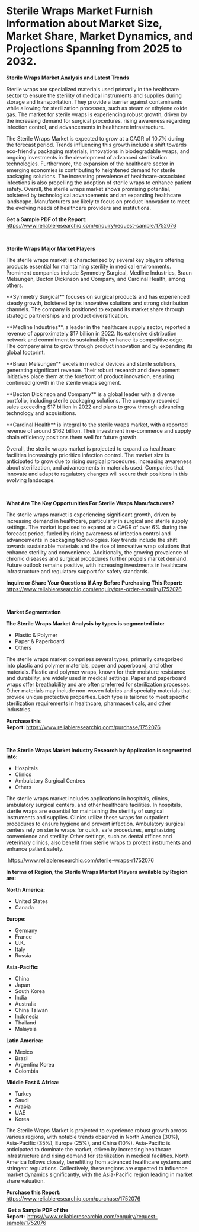 <p><h1>Sterile Wraps Market Furnish Information about Market Size, Market Share, Market Dynamics, and Projections Spanning from 2025 to 2032.</h1></p><p><strong>Sterile Wraps Market Analysis and Latest Trends</strong></p>
<p><p>Sterile wraps are specialized materials used primarily in the healthcare sector to ensure the sterility of medical instruments and supplies during storage and transportation. They provide a barrier against contaminants while allowing for sterilization processes, such as steam or ethylene oxide gas. The market for sterile wraps is experiencing robust growth, driven by the increasing demand for surgical procedures, rising awareness regarding infection control, and advancements in healthcare infrastructure. </p><p>The Sterile Wraps Market is expected to grow at a CAGR of 10.7% during the forecast period. Trends influencing this growth include a shift towards eco-friendly packaging materials, innovations in biodegradable wraps, and ongoing investments in the development of advanced sterilization technologies. Furthermore, the expansion of the healthcare sector in emerging economies is contributing to heightened demand for sterile packaging solutions. The increasing prevalence of healthcare-associated infections is also propelling the adoption of sterile wraps to enhance patient safety. Overall, the sterile wraps market shows promising potential, bolstered by technological advancements and an expanding healthcare landscape. Manufacturers are likely to focus on product innovation to meet the evolving needs of healthcare providers and institutions.</p></p>
<p><strong>Get a Sample PDF of the Report:&nbsp;</strong> <a href="https://www.reliableresearchiq.com/enquiry/request-sample/1752076?utm_campaign=1140&utm_medium=2&utm_source=Github&utm_content=ia&utm_term=17042025&utm_id=sterile-wraps">https://www.reliableresearchiq.com/enquiry/request-sample/1752076</a></p>
<p>&nbsp;</p>
<p><strong>Sterile Wraps Major Market Players</strong></p>
<p><p>The sterile wraps market is characterized by several key players offering products essential for maintaining sterility in medical environments. Prominent companies include Symmetry Surgical, Medline Industries, Braun Melsungen, Becton Dickinson and Company, and Cardinal Health, among others.</p><p>**Symmetry Surgical** focuses on surgical products and has experienced steady growth, bolstered by its innovative solutions and strong distribution channels. The company is positioned to expand its market share through strategic partnerships and product diversification.</p><p>**Medline Industries**, a leader in the healthcare supply sector, reported a revenue of approximately $17 billion in 2022. Its extensive distribution network and commitment to sustainability enhance its competitive edge. The company aims to grow through product innovation and by expanding its global footprint.</p><p>**Braun Melsungen** excels in medical devices and sterile solutions, generating significant revenue. Their robust research and development initiatives place them at the forefront of product innovation, ensuring continued growth in the sterile wraps segment.</p><p>**Becton Dickinson and Company** is a global leader with a diverse portfolio, including sterile packaging solutions. The company recorded sales exceeding $17 billion in 2022 and plans to grow through advancing technology and acquisitions.</p><p>**Cardinal Health** is integral to the sterile wraps market, with a reported revenue of around $162 billion. Their investment in e-commerce and supply chain efficiency positions them well for future growth.</p><p>Overall, the sterile wraps market is projected to expand as healthcare facilities increasingly prioritize infection control. The market size is anticipated to grow due to rising surgical procedures, increasing awareness about sterilization, and advancements in materials used. Companies that innovate and adapt to regulatory changes will secure their positions in this evolving landscape.</p></p>
<p>&nbsp;</p>
<p><strong>What Are The Key Opportunities For Sterile Wraps Manufacturers?</strong></p>
<p><p>The sterile wraps market is experiencing significant growth, driven by increasing demand in healthcare, particularly in surgical and sterile supply settings. The market is poised to expand at a CAGR of over 6% during the forecast period, fueled by rising awareness of infection control and advancements in packaging technologies. Key trends include the shift towards sustainable materials and the rise of innovative wrap solutions that enhance sterility and convenience. Additionally, the growing prevalence of chronic diseases and surgical procedures further propels market demand. Future outlook remains positive, with increasing investments in healthcare infrastructure and regulatory support for safety standards.</p></p>
<p><strong>Inquire or Share Your Questions If Any Before Purchasing This Report:</strong> <a href="https://www.reliableresearchiq.com/enquiry/pre-order-enquiry/1752076?utm_campaign=1140&utm_medium=2&utm_source=Github&utm_content=ia&utm_term=17042025&utm_id=sterile-wraps">https://www.reliableresearchiq.com/enquiry/pre-order-enquiry/1752076</a></p>
<p>&nbsp;</p>
<p><strong>Market Segmentation</strong></p>
<p><strong>The Sterile Wraps Market Analysis by types is segmented into:</strong></p>
<p><ul><li>Plastic & Polymer</li><li>Paper & Paperboard</li><li>Others</li></ul></p>
<p><p>The sterile wraps market comprises several types, primarily categorized into plastic and polymer materials, paper and paperboard, and other materials. Plastic and polymer wraps, known for their moisture resistance and durability, are widely used in medical settings. Paper and paperboard wraps offer breathability and are often preferred for sterilization processes. Other materials may include non-woven fabrics and specialty materials that provide unique protective properties. Each type is tailored to meet specific sterilization requirements in healthcare, pharmaceuticals, and other industries.</p></p>
<p><strong>Purchase this Report:&nbsp;</strong><a href="https://www.reliableresearchiq.com/purchase/1752076?utm_campaign=1140&utm_medium=2&utm_source=Github&utm_content=ia&utm_term=17042025&utm_id=sterile-wraps">https://www.reliableresearchiq.com/purchase/1752076</a></p>
<p>&nbsp;</p>
<p><strong>The Sterile Wraps Market Industry Research by Application is segmented into:</strong></p>
<p><ul><li>Hospitals</li><li>Clinics</li><li>Ambulatory Surgical Centres</li><li>Others</li></ul></p>
<p><p>The sterile wraps market includes applications in hospitals, clinics, ambulatory surgical centers, and other healthcare facilities. In hospitals, sterile wraps are essential for maintaining the sterility of surgical instruments and supplies. Clinics utilize these wraps for outpatient procedures to ensure hygiene and prevent infection. Ambulatory surgical centers rely on sterile wraps for quick, safe procedures, emphasizing convenience and sterility. Other settings, such as dental offices and veterinary clinics, also benefit from sterile wraps to protect instruments and enhance patient safety.</p></p>
<p><a href="https://www.reliableresearchiq.com/sterile-wraps-r1752076?utm_campaign=1140&utm_medium=2&utm_source=Github&utm_content=ia&utm_term=17042025&utm_id=sterile-wraps">&nbsp;https://www.reliableresearchiq.com/sterile-wraps-r1752076</a></p>
<p><strong>In terms of Region, the Sterile Wraps Market Players available by Region are:</strong></p>
<p>
    <p> <strong> North America: </strong>
        <ul>
            <li>United States</li>
            <li>Canada</li>
        </ul>
        </p> 
    <p> <strong> Europe: </strong>
        <ul>
            <li>Germany</li>
            <li>France</li>
            <li>U.K.</li>
            <li>Italy</li>
            <li>Russia</li>
        </ul>
        </p> 
    <p> <strong> Asia-Pacific: </strong>
        <ul>
            <li>China</li>
            <li>Japan</li>
            <li>South Korea</li>
            <li>India</li>
            <li>Australia</li>
            <li>China Taiwan</li>
            <li>Indonesia</li>
            <li>Thailand</li>
            <li>Malaysia</li>
        </ul>
        </p> 
    <p> <strong> Latin America: </strong>
        <ul>
            <li>Mexico</li>
            <li>Brazil</li>
            <li>Argentina Korea</li>
            <li>Colombia</li>
        </ul>
        </p> 
    <p> <strong> Middle East & Africa: </strong>
        <ul>
            <li>Turkey</li>
            <li>Saudi</li>
            <li>Arabia</li>
            <li>UAE</li>
            <li>Korea</li>
        </ul>
    </p>
    </p>
<p><p>The Sterile Wraps Market is projected to experience robust growth across various regions, with notable trends observed in North America (30%), Asia-Pacific (35%), Europe (25%), and China (10%). Asia-Pacific is anticipated to dominate the market, driven by increasing healthcare infrastructure and rising demand for sterilization in medical facilities. North America follows closely, benefitting from advanced healthcare systems and stringent regulations. Collectively, these regions are expected to influence market dynamics significantly, with the Asia-Pacific region leading in market share valuation.</p></p>
<p><strong>Purchase this Report: </strong><a href="https://www.reliableresearchiq.com/purchase/1752076?utm_campaign=1140&utm_medium=2&utm_source=Github&utm_content=ia&utm_term=17042025&utm_id=sterile-wraps">https://www.reliableresearchiq.com/purchase/1752076</a></p>
<p>&nbsp;<strong>Get a Sample PDF of the Report:&nbsp;&nbsp;</strong><a href="https://www.reliableresearchiq.com/enquiry/request-sample/1752076?utm_campaign=1140&utm_medium=2&utm_source=Github&utm_content=ia&utm_term=17042025&utm_id=sterile-wraps">https://www.reliableresearchiq.com/enquiry/request-sample/1752076</a></p>
<p><strong></strong></p>
<p><p></p><p></p><p></p></p>